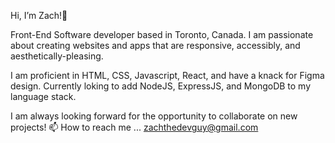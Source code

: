 Hi, I’m Zach!👋

Front-End Software developer based in Toronto, Canada. I am passionate about creating websites and apps that are responsive, accessibly, and aesthetically-pleasing.

I am proficient in HTML, CSS, Javascript, React, and have a knack for Figma design. Currently loking to add NodeJS, ExpressJS, and MongoDB to my language stack.

I am always looking forward for the opportunity to collaborate on new projects!
📫 How to reach me ... zachthedevguy@gmail.com

<!---
ZCrooks/ZCrooks is a ✨ special ✨ repository because its `README.md` (this file) appears on your GitHub profile.
You can click the Preview link to take a look at your changes.
--->
